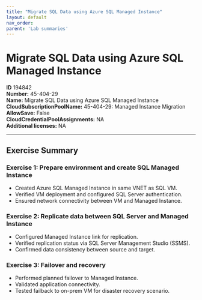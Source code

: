 ```yaml
---
title: "Migrate SQL Data using Azure SQL Managed Instance"
layout: default
nav_order:
parent: 'Lab summaries'
---
```


# Migrate SQL Data using Azure SQL Managed Instance

**ID** 194842  
**Number:** 45-404-29  
**Name:** Migrate SQL Data using Azure SQL Managed Instance
**CloudSubscriptionPoolName:** 45-404-29: Managed Instance Migration  
**AllowSave:** False  
**CloudCredentialPoolAssignments:** NA  
**Additional licenses:** NA  

---

## Exercise Summary

### Exercise 1: Prepare environment and create SQL Managed Instance
- Created Azure SQL Managed Instance in same VNET as SQL VM.  
- Verified VM deployment and configured SQL Server authentication.  
- Ensured network connectivity between VM and Managed Instance.  

### Exercise 2: Replicate data between SQL Server and Managed Instance
- Configured Managed Instance link for replication.  
- Verified replication status via SQL Server Management Studio (SSMS).  
- Confirmed data consistency between source and target.  

### Exercise 3: Failover and recovery
- Performed planned failover to Managed Instance.  
- Validated application connectivity.  
- Tested failback to on-prem VM for disaster recovery scenario.
